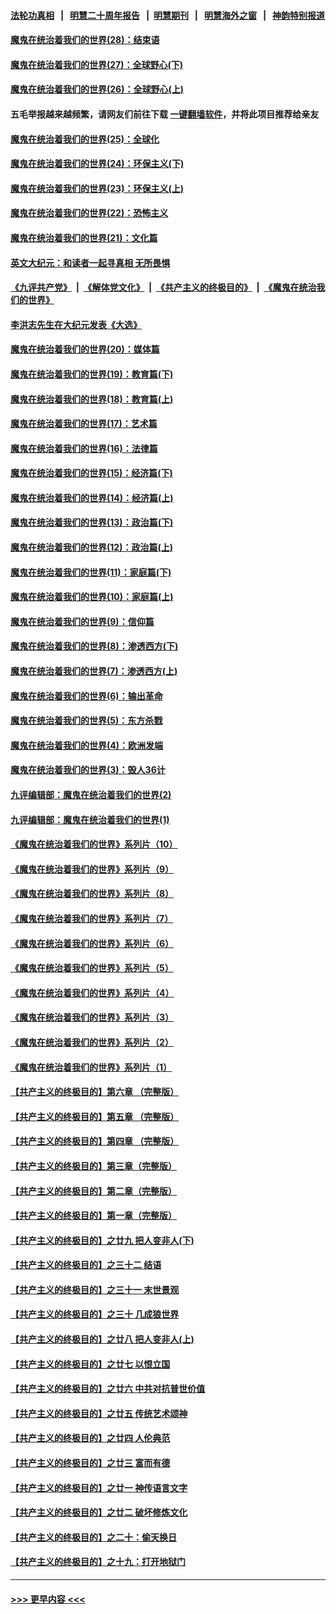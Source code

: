 #### [法轮功真相](https://github.com/gfw-breaker/truth/blob/master/README.md?t=0) &nbsp;&nbsp;|&nbsp;&nbsp; [明慧二十周年报告](https://github.com/gfw-breaker/mh-reports/blob/master/README.md?t=0) &nbsp;&nbsp;|&nbsp;&nbsp;[明慧期刊](https://github.com/gfw-breaker/mh-qikan) &nbsp;&nbsp;|&nbsp;&nbsp; [明慧海外之窗](https://github.com/gfw-breaker/mh-news/blob/master/README.md?t=0) &nbsp;&nbsp;|&nbsp;&nbsp; [神韵特别报道](https://github.com/gfw-breaker/mh-news/blob/master/shenyun.md?t=0)
#### [魔鬼在统治着我们的世界(28)：结束语](../pages/nsc422/n10936246.md?t=06272052) 
#### [魔鬼在统治着我们的世界(27)：全球野心(下)](../pages/nsc422/n10928319.md?t=06272052) 
#### [魔鬼在统治着我们的世界(26)：全球野心(上)](../pages/nsc422/n10900318.md?t=06272052) 
#### 五毛举报越来越频繁，请网友们前往下载 [一键翻墙软件](https://github.com/gfw-breaker/ssr-accounts)，并将此项目推荐给亲友
#### [魔鬼在统治着我们的世界(25)：全球化](../pages/nsc422/n10788205.md?t=06272052) 
#### [魔鬼在统治着我们的世界(24)：环保主义(下)](../pages/nsc422/n10695307.md?t=06272052) 
#### [魔鬼在统治着我们的世界(23)：环保主义(上)](../pages/nsc422/n10688613.md?t=06272052) 
#### [魔鬼在统治着我们的世界(22)：恐怖主义](../pages/nsc422/n10614727.md?t=06272052) 
#### [魔鬼在统治着我们的世界(21)：文化篇](../pages/nsc422/n10597706.md?t=06272052) 
#### [英文大纪元：和读者一起寻真相 无所畏惧](../pages/nsc422/n12542027.md?t=06272052) 
#### [《九评共产党》](https://github.com/begood0513/9ping.md/blob/master/README.md) &nbsp;|&nbsp; [《解体党文化》](../../../../jtdwh.md/blob/master/README.md)  &nbsp;|&nbsp; [《共产主义的终极目的》](../../../../gczydzjmd.md/blob/master/README.md) &nbsp;|&nbsp; [《魔鬼在统治我们的世界》](../../../../mgztzwmdsj.md/blob/master/README.md) 
#### [李洪志先生在大纪元发表《大选》](../pages/nsc422/n12534746.md?t=06272052) 
#### [魔鬼在统治着我们的世界(20)：媒体篇](../pages/nsc422/n10586579.md?t=06272052) 
#### [魔鬼在统治着我们的世界(19)：教育篇(下)](../pages/nsc422/n10564808.md?t=06272052) 
#### [魔鬼在统治着我们的世界(18)：教育篇(上)](../pages/nsc422/n10526970.md?t=06272052) 
#### [魔鬼在统治着我们的世界(17)：艺术篇](../pages/nsc422/n10499093.md?t=06272052) 
#### [魔鬼在统治着我们的世界(16)：法律篇](../pages/nsc422/n10485969.md?t=06272052) 
#### [魔鬼在统治着我们的世界(15)：经济篇(下)](../pages/nsc422/n10469975.md?t=06272052) 
#### [魔鬼在统治着我们的世界(14)：经济篇(上)](../pages/nsc422/n10457370.md?t=06272052) 
#### [魔鬼在统治着我们的世界(13)：政治篇(下)](../pages/nsc422/n10448270.md?t=06272052) 
#### [魔鬼在统治着我们的世界(12)：政治篇(上)](../pages/nsc422/n10444576.md?t=06272052) 
#### [魔鬼在统治着我们的世界(11)：家庭篇(下)](../pages/nsc422/n10440961.md?t=06272052) 
#### [魔鬼在统治着我们的世界(10)：家庭篇(上)](../pages/nsc422/n10435448.md?t=06272052) 
#### [魔鬼在统治着我们的世界(9)：信仰篇](../pages/nsc422/n10432159.md?t=06272052) 
#### [魔鬼在统治着我们的世界(8)：渗透西方(下)](../pages/nsc422/n10429603.md?t=06272052) 
#### [魔鬼在统治着我们的世界(7)：渗透西方(上)](../pages/nsc422/n10426013.md?t=06272052) 
#### [魔鬼在统治着我们的世界(6)：输出革命](../pages/nsc422/n10421536.md?t=06272052) 
#### [魔鬼在统治着我们的世界(5)：东方杀戮](../pages/nsc422/n10417707.md?t=06272052) 
#### [魔鬼在统治着我们的世界(4)：欧洲发端](../pages/nsc422/n10414890.md?t=06272052) 
#### [魔鬼在统治着我们的世界(3)：毁人36计](../pages/nsc422/n10411583.md?t=06272052) 
#### [九评编辑部：魔鬼在统治着我们的世界(2)](../pages/nsc422/n10410036.md?t=06272052) 
#### [九评编辑部：魔鬼在统治着我们的世界(1)](../pages/nsc422/n10406825.md?t=06272052) 
#### [《魔鬼在统治着我们的世界》系列片（10）](../pages/nsc422/n12292670.md?t=06272052) 
#### [《魔鬼在统治着我们的世界》系列片（9）](../pages/nsc422/n12290859.md?t=06272052) 
#### [《魔鬼在统治着我们的世界》系列片（8）](../pages/nsc422/n12287445.md?t=06272052) 
#### [《魔鬼在统治着我们的世界》系列片（7）](../pages/nsc422/n12283425.md?t=06272052) 
#### [《魔鬼在统治着我们的世界》系列片（6）](../pages/nsc422/n12282314.md?t=06272052) 
#### [《魔鬼在统治着我们的世界》系列片（5）](../pages/nsc422/n12281419.md?t=06272052) 
#### [《魔鬼在统治着我们的世界》系列片（4）](../pages/nsc422/n12274024.md?t=06272052) 
#### [《魔鬼在统治着我们的世界》系列片（3）](../pages/nsc422/n12271322.md?t=06272052) 
#### [《魔鬼在统治着我们的世界》系列片（2）](../pages/nsc422/n12269049.md?t=06272052) 
#### [《魔鬼在统治着我们的世界》系列片（1）](../pages/nsc422/n12267575.md?t=06272052) 
#### [【共产主义的终极目的】第六章 （完整版）](../pages/nsc422/n11428913.md?t=06272052) 
#### [【共产主义的终极目的】第五章 （完整版）](../pages/nsc422/n11428912.md?t=06272052) 
#### [【共产主义的终极目的】第四章 （完整版）](../pages/nsc422/n11428907.md?t=06272052) 
#### [【共产主义的终极目的】第三章（完整版）](../pages/nsc422/n11428848.md?t=06272052) 
#### [【共产主义的终极目的】第二章（完整版）](../pages/nsc422/n11428831.md?t=06272052) 
#### [【共产主义的终极目的】第一章（完整版）](../pages/nsc422/n11417651.md?t=06272052) 
#### [【共产主义的终极目的】之廿九 把人变非人(下)](../pages/nsc422/n11344140.md?t=06272052) 
#### [【共产主义的终极目的】之三十二 结语](../pages/nsc422/n11360535.md?t=06272052) 
#### [【共产主义的终极目的】之三十一 末世景观](../pages/nsc422/n11351129.md?t=06272052) 
#### [【共产主义的终极目的】之三十 几成狼世界](../pages/nsc422/n11348280.md?t=06272052) 
#### [【共产主义的终极目的】之廿八 把人变非人(上)](../pages/nsc422/n11340492.md?t=06272052) 
#### [【共产主义的终极目的】之廿七 以恨立国](../pages/nsc422/n11336944.md?t=06272052) 
#### [【共产主义的终极目的】之廿六 中共对抗普世价值](../pages/nsc422/n11324785.md?t=06272052) 
#### [【共产主义的终极目的】之廿五 传统艺术颂神](../pages/nsc422/n11296396.md?t=06272052) 
#### [【共产主义的终极目的】之廿四 人伦典范](../pages/nsc422/n11296397.md?t=06272052) 
#### [【共产主义的终极目的】之廿三 富而有德](../pages/nsc422/n11283598.md?t=06272052) 
#### [【共产主义的终极目的】之廿一 神传语言文字](../pages/nsc422/n11263265.md?t=06272052) 
#### [【共产主义的终极目的】之廿二 破坏修炼文化](../pages/nsc422/n11245728.md?t=06272052) 
#### [【共产主义的终极目的】之二十：偷天换日](../pages/nsc422/n11238846.md?t=06272052) 
#### [【共产主义的终极目的】之十九：打开地狱门](../pages/nsc422/n11206376.md?t=06272052) 

----
#### [ >>> 更早内容 <<< ](../indexes/nsc422-earlier.md)
